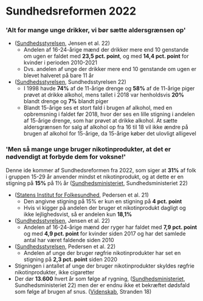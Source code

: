 # Sundhedsreformen 2022

### 'Alt for mange unge drikker, vi bør sætte aldersgrænsen op'

* ([Sundhedsstyrelsen](https://www.sst.dk/-/media/Udgivelser/2022/Sundhedsprofil/Sundhedsprofilen.ashx), Jensen et al. 22)
  * Andelen af 16-24-årige mænd der drikker mere end 10 genstande om ugen er faldet med **23,5 pct. point**, og med **14,4 pct. point** for kvinder i perioden 2010-2021
  * Dvs. andelen af unge der drikker mere end 10 genstande om ugen er blevet halveret på bare 11 år
* ([Sundhedsstyrelsen](https://www.sst.dk/da/viden/alkohol/fakta-om-alkohol/unges-alkoholforbrug), Sundhedsstyrelsen 22)
  * I 1998 havde **74%** af de 11-årige drenge og **58%** af de 11-årige piger prøvet at drikke alkohol, mens tallet i 2018 var henholdsvis **20%** blandt drenge og **7%** blandt piger
  * Blandt 15-årige ses et stort fald i brugen af alkohol, med en opbremsning i faldet før 2018, hvor der ses en lille stigning i andelen af 15-årige drenge, som har prøvet at drikke alkohol. At sætte aldersgrænsen for salg af alkohol op fra 16 til 18 vil ikke ændre på brugen af alkohol for 15-årige, da 15-årige køber det ulovligt alligevel

### 'Men så mange unge bruger nikotinprodukter, at det er nødvendigt at forbyde dem for voksne!'

Denne ide kommer af Sundhedsreformen fra 2022, som siger at **31%** af folk i gruppen 15-29 år anvender mindst et nikotinprodukt, og at dette er en stigning på **15%** på 1½ år ([Sundhedsministeriet](https://sum.dk/Media/637877794041265656/Faktaark%20-%20nikotinfri%20generation%20.pdf), Sundhedsministeriet 22)

* ([Statens Institut for Folkesundhed](https://sdu.azureedge.net/sif/-/media/images/sif/udgivelser/2022/paragraf\_roeg\_rapport\_2022.pdf), Pedersen et al. 21)
  * Den angivne stigning på 15% er kun en stigning på **4 pct. point**&#x20;
  * Hvis vi kigger på andelen der bruger et nikotinprodukt dagligt og ikke lejlighedsvist, så er andelen kun **18,1%**
* ([Sundhedsstyrelsen](https://www.sst.dk/-/media/Udgivelser/2022/Sundhedsprofil/Sundhedsprofilen.ashx), Jensen et al. 22)
  * Andelen af 16-24-årige mænd der ryger har faldet med **7,9 pct. point** og med **4,9 pct. point** for kvinder siden 2017 og har det samlede antal har været faldende siden 2010
* ([Sundhedsstyrelsen](https://www.sst.dk/-/media/Udgivelser/2022/Nikotinprodukter/Brug-af-roegfri-nikotinprodukter-blandt-unge.ashx), Pedersen et al. 22)
  * Andelen af unge der bruger røgfrie nikotinprodukter har set en stigning på **2,3 pct. point** siden 2020
* Stigningen i antallet af unge der bruger nikotinprodukter skyldes røgfrie nikotinprodukter, ikke cigaretter
* Der dør **13.600** hvert år som følge af rygning, ([Sundhedsministeriet](https://sum.dk/Media/637877794041265656/Faktaark%20-%20nikotinfri%20generation%20.pdf), Sundhedsministeriet 22) men der er endnu ikke et bekræftet dødsfald som følge af brugen af snus. ([Videnskab](https://videnskab.dk/krop-sundhed/snus-er-langt-mindre-sundhedsskadelig-end-antaget), Stranden 18)

